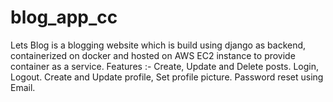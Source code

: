 # blog_app_cc
Lets Blog is a blogging website which is build using django as backend, containerized on docker and hosted on AWS EC2 instance to provide container as a service.
Features :-
Create, Update and Delete posts.
Login, Logout.
Create and Update profile, Set profile picture.
Password reset using Email.
